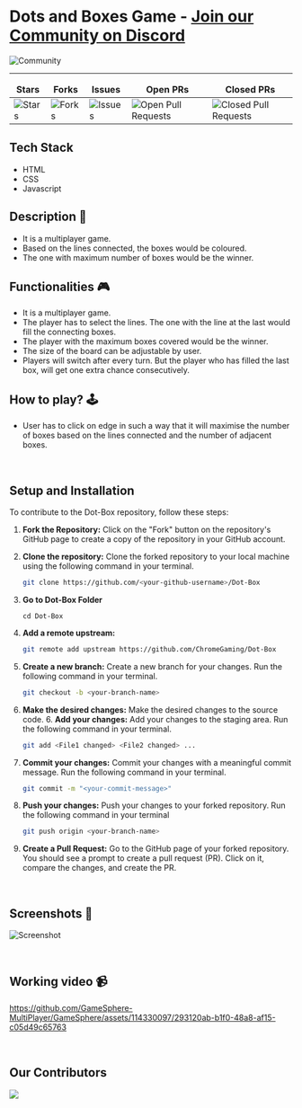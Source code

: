 # __Dots and Boxes Game__ - [Join our Community on Discord](https://discord.gg/2HTCFrSvPB)
![Community](https://github.com/GameSphere-MultiPlayer/Physi-c-Tech/assets/98798977/e79af9da-814e-487e-8a9a-85947384d3b2)

---
<table align="center">
    <thead align="center">
        <tr border: 1px;>
            <td><b>Stars</b></td>
            <td><b>Forks</b></td>
            <td><b>Issues</b></td>
            <td><b>Open PRs</b></td>
            <td><b>Closed PRs</b></td>
        </tr>
     </thead>
    <tbody>
         <tr>
            <td><img alt="Stars" src="https://img.shields.io/github/stars/ChromeGaming/Dot-Box?style=flat&logo=github"/></td>
             <td><img alt="Forks" src="https://img.shields.io/github/forks/ChromeGaming/Dot-Box?style=flat&logo=github"/></td>
            <td><img alt="Issues" src="https://img.shields.io/github/issues/ChromeGaming/Dot-Box?style=flat&logo=github"/></td>
            <td><img alt="Open Pull Requests" src="https://img.shields.io/github/issues-pr/ChromeGaming/Dot-Box?style=flat&logo=github"/></td>
           <td><img alt="Closed Pull Requests" src="https://img.shields.io/github/issues-pr-closed/ChromeGaming/Dot-Box?style=flat&color=critical&logo=github"/></td>
        </tr>
    </tbody>
</table>

## **Tech Stack**
- HTML
- CSS
- Javascript

## **Description 📃**
- It is a multiplayer game.
- Based on the lines connected, the boxes would be coloured.
- The one with maximum number of boxes would be the winner.

## **Functionalities 🎮**
- It is a multiplayer game.
- The player has to select the lines. The one with the line at the last would fill the connecting boxes.
- The player with the maximum boxes covered would be the winner.
- The size of the board can be adjustable by user.
- Players will switch after every turn. But the player who has filled the last box, will get one extra chance consecutively.

## **How to play? 🕹️**

- User has to click on edge in such a way that it will maximise the number of boxes based on the lines connected and the number of adjacent boxes.

<br>

## **Setup and Installation**
<p style="font-family:var(--ff-philosopher);">To contribute to the Dot-Box repository, follow these steps:</p>

1. **Fork the Repository:**
   Click on the "Fork" button on the repository's GitHub page to create a copy of the repository in your GitHub account.

2. **Clone the repository:**
   Clone the forked repository to your local machine using the following command in your terminal.
   ```bash
   git clone https://github.com/<your-github-username>/Dot-Box
   ```
3. **Go to Dot-Box Folder**
     ```
    cd Dot-Box
    ```
4. **Add a remote upstream:**
   ```bash
   git remote add upstream https://github.com/ChromeGaming/Dot-Box
   ```
5. **Create a new branch:**
   Create a new branch for your changes. Run the following command in your terminal.
   ```bash
   git checkout -b <your-branch-name>
   ```
6. **Make the desired changes:**
   Make the desired changes to the source code.
   6. **Add your changes:**
   Add your changes to the staging area. Run the following command in your terminal.
   ```bash
   git add <File1 changed> <File2 changed> ...
   ```
7. **Commit your changes:**
   Commit your changes with a meaningful commit message. Run the following command in your terminal.
   ```bash
   git commit -m "<your-commit-message>"
   ```
8. **Push your changes:**
   Push your changes to your forked repository. Run the following command in your terminal
   ```bash
   git push origin <your-branch-name>
   ```
9. **Create a Pull Request:**
   Go to the GitHub page of your forked repository. You should see a prompt to create a pull request (PR). Click on it, compare the changes, and create the PR.
<br>


## **Screenshots 📸**

![Screenshot](https://github.com/GameSphere-MultiPlayer/GameSphere/assets/114330097/0dbdfbc6-7a84-48e4-ad34-2185f790a146)

<br>

## **Working video 📹**

https://github.com/GameSphere-MultiPlayer/GameSphere/assets/114330097/293120ab-b1f0-48a8-af15-c05d49c65763

<br>

## **Our Contributors**
<a href="https://github.com/ChromeGaming/Dot-Box/graphs/contributors">
  <img src="https://contrib.rocks/image?repo=ChromeGaming/Dot-Box" />
</a>
